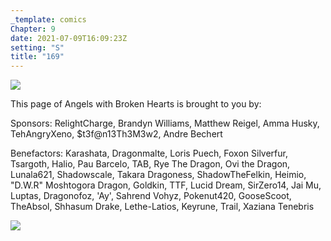 ```yaml
---
_template: comics
Chapter: 9
date: 2021-07-09T16:09:23Z
setting: "S"
title: "169"
---
```


![](/uploads/n-8.png)

This page of Angels with Broken Hearts is brought to you by:

Sponsors: RelightCharge, Brandyn Williams, Matthew Reigel, Amma Husky, TehAngryXeno, $t3f@n13Th3M3w2, Andre Bechert

Benefactors: Karashata, Dragonmalte, Loris Puech, Foxon Silverfur, Tsargoth, Halio, Pau Barcelo, TAB, Rye The Dragon, Ovi the Dragon, Lunala621, Shadowscale, Takara Dragoness, ShadowTheFelkin, Heimio, "D.W.R" Moshtogora Dragon, Goldkin, TTF, Lucid Dream, SirZero14, Jai Mu, Luptas, Dragonofoz, 'Ay', Sahrend Vohyz, Pokenut420, GooseScoot, TheAbsol, Shhasum Drake, Lethe-Latios, Keyrune, Trail, Xaziana Tenebris

[![](/uploads/patreon-banner-2.jpg)](http://patreon.com/mbsaunders)
